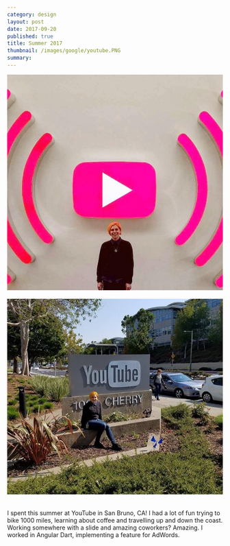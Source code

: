 ```yaml
---
category: design
layout: post
date: 2017-09-20
published: true
title: Summer 2017
thumbnail: /images/google/youtube.PNG
summary: 
---
```


<div class = "post-image">
<img alt ="Staged last day photo" src= "/images/google/youtube.PNG"/> <br/>
</div><br>


<div class = "post-image">
<img alt ="Staged last day photo" src= "/images/google/sign.jpg"/> <br/>
</div><br>

I spent this summer at YouTube in San Bruno, CA! I had a lot of fun trying to bike 1000 miles, learning about coffee and travelling up and down the coast. Working somewhere with a slide and amazing coworkers? Amazing. 
I worked in Angular Dart, implementing a feature for AdWords. 
